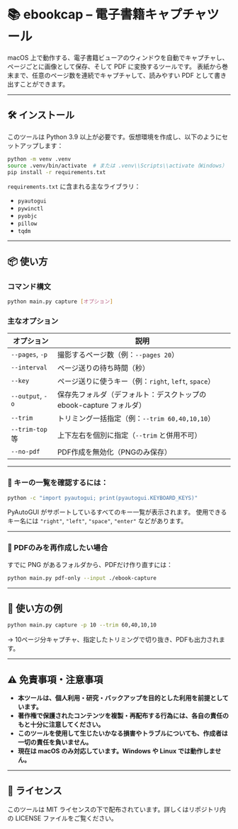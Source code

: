# 📚 ebookcap – 電子書籍キャプチャツール

macOS 上で動作する、電子書籍ビューアのウィンドウを自動でキャプチャし、ページごとに画像として保存、そして PDF に変換するツールです。
表紙から巻末まで、任意のページ数を連続でキャプチャして、読みやすい PDF として書き出すことができます。

---

## 🛠 インストール

このツールは Python 3.9 以上が必要です。仮想環境を作成し、以下のようにセットアップします：

```bash
python -m venv .venv
source .venv/bin/activate  # または .venv\\Scripts\\activate（Windows）
pip install -r requirements.txt
```

`requirements.txt` に含まれる主なライブラリ：

* `pyautogui`
* `pywinctl`
* `pyobjc`
* `pillow`
* `tqdm`

---

## 📦 使い方

### コマンド構文

```bash
python main.py capture [オプション]
```

### 主なオプション

| オプション            | 説明                                     |
| ---------------- | -------------------------------------- |
| `--pages`, `-p`  | 撮影するページ数（例：`--pages 20`）               |
| `--interval`     | ページ送りの待ち時間（秒）                          |
| `--key`          | ページ送りに使うキー（例：`right`, `left`, `space`） |
| `--output`, `-o` | 保存先フォルダ（デフォルト：デスクトップの ebook-capture フォルダ）                  |
| `--trim`         | トリミング一括指定（例：`--trim 60,40,10,10`）      |
| `--trim-top` 等   | 上下左右を個別に指定（`--trim` と併用不可）             |
| `--no-pdf`       | PDF作成を無効化（PNGのみ保存）                     |

---

### 🔑 キーの一覧を確認するには：

```bash
python -c "import pyautogui; print(pyautogui.KEYBOARD_KEYS)"
```

PyAutoGUI がサポートしているすべてのキー一覧が表示されます。
使用できるキー名には `"right"`, `"left"`, `"space"`, `"enter"` などがあります。

---

### 📄 PDFのみを再作成したい場合

すでに PNG があるフォルダから、PDFだけ作り直すには：

```bash
python main.py pdf-only --input ./ebook-capture
```

---

## 🧷 使い方の例

```bash
python main.py capture -p 10 --trim 60,40,10,10
```

→ 10ページ分キャプチャ、指定したトリミングで切り抜き、PDFも出力されます。

---

## ⚠️ 免責事項・注意事項

* **本ツールは、個人利用・研究・バックアップを目的とした利用を前提としています。**
* **著作権で保護されたコンテンツを複製・再配布する行為には、各自の責任のもと十分に注意してください。**
* **このツールを使用して生じたいかなる損害やトラブルについても、作成者は一切の責任を負いません。**
* **現在は macOS のみ対応しています。Windows や Linux では動作しません。**

---

## 💬 ライセンス

このツールは MIT ライセンスの下で配布されています。詳しくはリポジトリ内の LICENSE ファイルをご覧ください。
